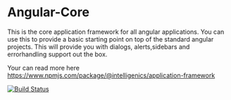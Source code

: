 # Angular-Core
This is the core application framework for all angular applications. You can use this to provide a basic starting point on top of the standard
angular projects. This will provide you with dialogs, alerts,sidebars and errorhandling support out the box.

Your can read more here https://www.npmjs.com/package/@intelligenics/application-framework



[![Build Status](https://dev.azure.com/intelligenics-tfs/Intelligenics-Core/_apis/build/status/Angular-Core-PR?branchName=develop)](https://dev.azure.com/intelligenics-tfs/Intelligenics-Core/_build/latest?definitionId=36&branchName=develop)
